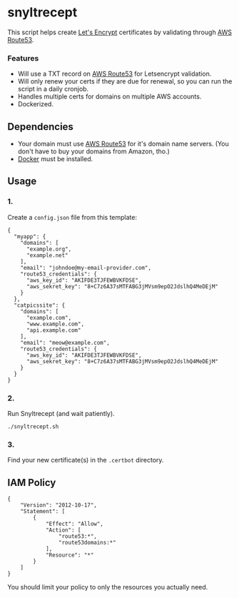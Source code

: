 snyltrecept
===========

This script helps create [Let's Encrypt](https://letsencrypt.org/) certificates
by validating through [AWS Route53](https://aws.amazon.com/route53/).

### Features

* Will use a TXT record on [AWS Route53](https://aws.amazon.com/route53/)
  for Letsencrypt validation.
* Will only renew your certs if they are due for renewal, so you can run the
  script in a daily cronjob.
* Handles multiple certs for domains on multiple AWS accounts.
* Dockerized.

Dependencies
------------

* Your domain must use [AWS Route53](https://aws.amazon.com/route53/) for it's
  domain name servers. (You don't have to buy your domains from Amazon, tho.)
* [Docker](https://www.docker.com/) must be installed.

Usage
-----

### 1.

Create a `config.json` file from this template:

    {
      "myapp": {
        "domains": [
          "example.org",
          "example.net"
        ],
        "email": "johndoe@my-email-provider.com",
        "route53_credentials": {
          "aws_key_id": "AKIFDE3TJFEWBVKFDSE",
          "aws_sekret_key": "8+C7z6A37sMTFABG3jMVsm9epO2JdslhQ4MeDEjM"
        }
      },
      "catpicssite": {
        "domains": [
          "example.com",
          "www.example.com",
          "api.example.com"
        ],
        "email": "meow@example.com",
        "route53_credentials": {
          "aws_key_id": "AKIFDE3TJFEWBVKFDSE",
          "aws_sekret_key": "8+C7z6A37sMTFABG3jMVsm9epO2JdslhQ4MeDEjM"
        }
      }
    }
    

### 2.

Run Snyltrecept (and wait patiently).

    ./snyltrecept.sh

### 3.

Find your new certificate(s) in the `.certbot` directory.

IAM Policy
----------

```
{
    "Version": "2012-10-17",
    "Statement": [
        {
            "Effect": "Allow",
            "Action": [
                "route53:*",
                "route53domains:*"
            ],
            "Resource": "*"
        }
    ]
}
```

You should limit your policy to only the resources you actually need.


